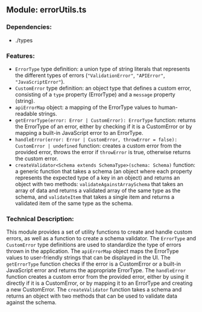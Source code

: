 ## Module: errorUtils.ts

### Dependencies:
- ./types

### Features:
- `ErrorType` type definition: a union type of string literals that represents the different types of errors (`"ValidationError"`, `"APIError"`, `"JavaScriptError"`).
- `CustomError` type definition: an object type that defines a custom error, consisting of a `type` property (ErrorType) and a `message` property (string).
- `apiErrorMap` object: a mapping of the ErrorType values to human-readable strings.
- `getErrorType(error: Error | CustomError): ErrorType` function: returns the ErrorType of an error, either by checking if it is a CustomError or by mapping a built-in JavaScript error to an ErrorType.
- `handleError(error: Error | CustomError, throwError = false): CustomError | undefined` function: creates a custom error from the provided error, throws the error if `throwError` is true, otherwise returns the custom error.
- `createValidator<Schema extends SchemaType>(schema: Schema)` function: a generic function that takes a schema (an object where each property represents the expected type of a key in an object) and returns an object with two methods: `validateAgainstArraySchema` that takes an array of data and returns a validated array of the same type as the schema, and `validateItem` that takes a single item and returns a validated item of the same type as the schema.

### Technical Description:
This module provides a set of utility functions to create and handle custom errors, as well as a function to create a schema validator. The `ErrorType` and `CustomError` type definitions are used to standardize the type of errors thrown in the application. The `apiErrorMap` object maps the ErrorType values to user-friendly strings that can be displayed in the UI. The `getErrorType` function checks if the error is a CustomError or a built-in JavaScript error and returns the appropriate ErrorType. The `handleError` function creates a custom error from the provided error, either by using it directly if it is a CustomError, or by mapping it to an ErrorType and creating a new CustomError. The `createValidator` function takes a schema and returns an object with two methods that can be used to validate data against the schema.